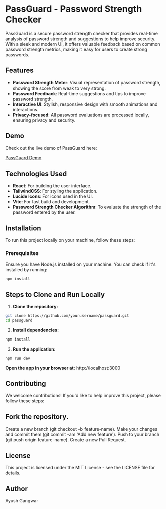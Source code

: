 # PassGuard - Password Strength Checker

PassGuard is a secure password strength checker that provides real-time analysis of password strength and suggestions to help improve security. With a sleek and modern UI, it offers valuable feedback based on common password strength metrics, making it easy for users to create strong passwords.

## Features
- **Password Strength Meter**: Visual representation of password strength, showing the score from weak to very strong.
- **Password Feedback**: Real-time suggestions and tips to improve password strength.
- **Interactive UI**: Stylish, responsive design with smooth animations and interactions.
- **Privacy-focused**: All password evaluations are processed locally, ensuring privacy and security.

## Demo
Check out the live demo of PassGuard here:

[PassGuard Demo](#)

## Technologies Used
- **React**: For building the user interface.
- **TailwindCSS**: For styling the application.
- **Lucide Icons**: For icons used in the UI.
- **Vite**: For fast build and development.
- **Password Strength Checker Algorithm**: To evaluate the strength of the password entered by the user.

## Installation
To run this project locally on your machine, follow these steps:

### Prerequisites
Ensure you have Node.js installed on your machine. You can check if it's installed by running:

```bash
npm install
```


## **Steps to Clone and Run Locally**

1. **Clone the repository:**

```bash
git clone https://github.com/yourusername/passguard.git
cd passguard
```

2. **Install dependencies:**

```bash
npm install
```

3. **Run the application:**

```bash
npm run dev
```

**Open the app in your browser at:**
http://localhost:3000

## **Contributing**
We welcome contributions! If you'd like to help improve this project, please follow these steps:

## **Fork the repository.**
Create a new branch (git checkout -b feature-name).
Make your changes and commit them (git commit -am 'Add new feature').
Push to your branch (git push origin feature-name).
Create a new Pull Request.


## **License**
This project is licensed under the MIT License - see the LICENSE file for details.

## **Author**
Ayush Gangwar
